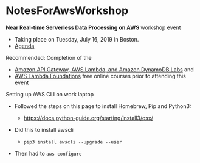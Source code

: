 # NotesForAwsWorkshop
**Near Real-time Serverless Data Processing on AWS** workshop event 
* Taking place on Tuesday, July 16, 2019 in Boston. 
* [Agenda](https://pages.awscloud.com/NAMER-event-T3-Near-Real-time-Serverless-Data-Processing-on-AWS-Boston-2019-reg.html?mkt_tok=eyJpIjoiTkRFME1EVXpZelkxTW1FdyIsInQiOiJJemlUYXkyOGs4a0lDWW4ydzJ4aloxRURTYVM5QmFQRVhJOWpjbWdXODB2RHBwTGhaZVhuTWJuRjVsVVwvXC85anc1WmJwWnNmdzRUY1ZxZmNtS1Y5R1RPV0NCcjd2cGxWVFVWRmtDXC9MRzdhd2FmeXlxdTZNMzM3VmlsSVBBQ3NpVEdHYTBrTWZtXC9mVmZwWUFHcUdQMkZRPT0ifQ%3D%3D#Agenda)

Recommended: Completion of the 
* [Amazon API Gateway, AWS Lambda, and Amazon DynamoDB Labs](https://email.awscloud.com/rT0z0M06dZlOIkTax0jD0t0) and 
* [AWS Lambda Foundations](https://www.aws.training/learningobject/wbc?id=27197&mkt_tok=eyJpIjoiTkRFME1EVXpZelkxTW1FdyIsInQiOiJJemlUYXkyOGs4a0lDWW4ydzJ4aloxRURTYVM5QmFQRVhJOWpjbWdXODB2RHBwTGhaZVhuTWJuRjVsVVwvXC85anc1WmJwWnNmdzRUY1ZxZmNtS1Y5R1RPV0NCcjd2cGxWVFVWRmtDXC9MRzdhd2FmeXlxdTZNMzM3VmlsSVBBQ3NpVEdHYTBrTWZtXC9mVmZwWUFHcUdQMkZRPT0ifQ%3D%3D) free online courses prior to attending this event 

Setting up AWS CLI on work laptop

* Followed the steps on this page to install Homebrew, Pip and Python3: 

  * https://docs.python-guide.org/starting/install3/osx/

* Did this to install awscli

  * `pip3 install awscli --upgrade --user`

* Then had to `aws configure`
